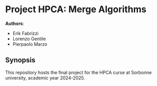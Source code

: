 # Project HPCA: Merge Algorithms

**Authors**:

* Erik Fabrizzi
* Lorenzo Gentile
* Pierpaolo Marzo


## Synopsis

This repository hosts the final project for the HPCA curse at Sorbonne university, academic year 2024-2025.
